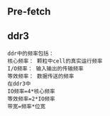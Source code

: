 ## Pre-fetch

ddr3
---
```
ddr中的频率包括：
核心频率： 颗粒中cell的真实运行频率
I/O频率： 输入输出的传输频率
等效频率： 数据传送的频率
在ddr3中
IO频率=4*核心频率
等效频率=2*IO频率
带宽=频率*位宽
```
